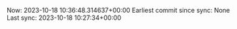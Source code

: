 Now: 2023-10-18 10:36:48.314637+00:00 Earliest commit since sync: None Last sync: 2023-10-18 10:27:34+00:00
